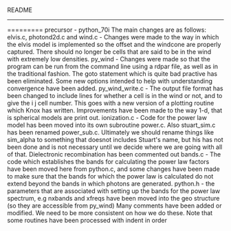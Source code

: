 README
***
=========
precursor - python_70i
The main changes are as follows:
elvis.c, photond2d.c and wind.c - Changes were made to the way in which the elvis model is implemented so the offset and the windcone are properly captured. There should no longer be cells that are said to be in the wind with extremely low densities.
py_wind - Changes were made so that the program can be run from the command line using a rdpar file, as well as in the traditional fashion. The goto statement which is quite bad practive has been eliminated. Some new options intended to help with understanding convergence have been added.
py_wind_write.c - The output file format has been changed to include lines for whether a cell is in the wind or not, and to give the i j cell number. This goes with a new version of a plotting routine which Knox has written. Improvements have been made to the way 1-d, that is spherical models are print out.
ionization.c - Code for the power law model has been moved into its own subroutine power.c. Also stuart_sim.c has been renamed power_sub.c. Ultimately we should rename things like sim_alpha to something that doesnot includes Stuart's name, but his has not been done and is not necessary until we decide where we are going with all of that.
Dielectronic recombination has been commented out
bands.c - The code which establishes the bands for calculating the power law factors have been moved here from python.c, and some changes have been made to make sure that the bands for which the power law is calculated do not extend beyond the bands in which photons are generated.
python.h - the parameters that are associated with setting up the bands for the power law spectrum, e.g nxbands and xfreqs have been moved into the geo structure (so they are accessible from py_wind)
Many comments have been added or modified. We need to be more consistent on how we do these.
Note that some routines have been processed with indent in order


